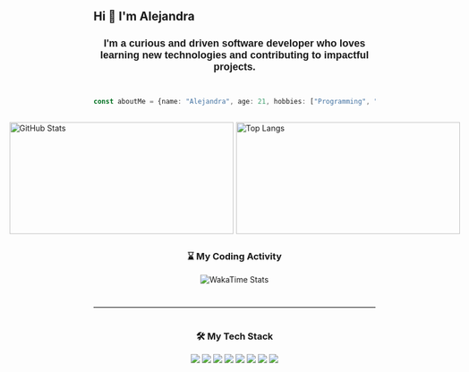 
## <h2>Hi 👋 I'm Alejandra</h2>
<!-- Encabezado -->
<h3 style="font-family: 'Poppins', sans-serif; font-size: 18px; text-align: center; margin-bottom: 30px;">
  <strong>I'm a curious and driven software developer who loves learning new technologies and contributing to impactful projects.</strong>
</h3>

```ts

const aboutMe = {name: "Alejandra", age: 21, hobbies: ["Programming", "Reading", "Learning new things"]};

```

## 


<!-- Stats -->
<div style="display: flex; justify-content: center; align-items: center; gap: 5px; margin-bottom: 20px;">
  <img src="https://github-readme-stats.vercel.app/api?username=Alejandra1517&show_icons=true&count_private=true&hide_title=false&bg_color=292D3E&icon_color=89DDFF&title_color=8F6EAC&text_color=FFFFFF&theme=dark" alt="GitHub Stats" style="width: 400px; height: 200px;" />

<!-- <img src="https://github-readme-streak-stats.herokuapp.com/?user=Alejandra1517&layout=compact&bg_color=292D3E&icon_color=89DDFF&title_color=8F6EAC&text_color=FFFFFF&theme=dark&hide_border=true" alt="Top Langs" style="width: 400px; height: 200px;" /> -->

 <img src="https://github-readme-stats.vercel.app/api/top-langs/?username=Alejandra1517&layout=compact&bg_color=292D3E&icon_color=89DDFF&title_color=8F6EAC&text_color=FFFFFF&theme=dark&hide_border=true" alt="Top Langs" style="width: 400px; height: 200px;" />
</div>

## 

<h3 align="center">⌛ My Coding Activity</h3>
<p align="center">
  <img src="https://github-readme-stats.vercel.app/api/wakatime?username=Alejandra1517&theme=dark&layout=compact&bg_color=292D3E&hide_border=true&title_color=8F6EAC&text_color=FFFFFF" alt="WakaTime Stats"/>
</p>

<!-- ![WakaTime](https://github-readme-stats.vercel.app/api/wakatime?username=Alejandra1517&theme=dark&layout=compact&bg_color=292D3E&hide_border=true) 
-->


<!-- Separador -->
<hr style="border: none; border-top: 1px solid #ccc; margin: 40px 0;" />

<h3 align="center">🛠️ My Tech Stack</h3>

<!-- Tecnologías -->
<p align="center" style="margin-bottom: 40px;">
  <img src="https://img.shields.io/badge/-JavaScript-F7DF1E?style=flat&logo=javascript&logoColor=black" />
  <img src="https://img.shields.io/badge/-React-61DAFB?style=flat&logo=react&logoColor=white" />
  <img src="https://img.shields.io/badge/-Three.js-000000?style=flat&logo=three.js&logoColor=white" />
  <img src="https://img.shields.io/badge/-Tailwind%20CSS-38B2AC?style=flat&logo=tailwind-css&logoColor=white" />
  <img src="https://img.shields.io/badge/-Node.js-339933?style=flat&logo=node.js&logoColor=white" />
  <img src="https://img.shields.io/badge/-NestJS-E0234E?style=flat&logo=nestjs&logoColor=white" />
  <img src="https://img.shields.io/badge/-MongoDB-47A248?style=flat&logo=mongodb&logoColor=white" />
  <img src="https://img.shields.io/badge/-SQL%20Server-CC2927?style=flat&logo=microsoft-sql-server&logoColor=white" />
</p>
